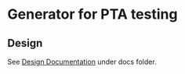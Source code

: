 # Generator for PTA testing

## Design

See [Design Documentation](./docs/desing.adoc) under docs folder.

